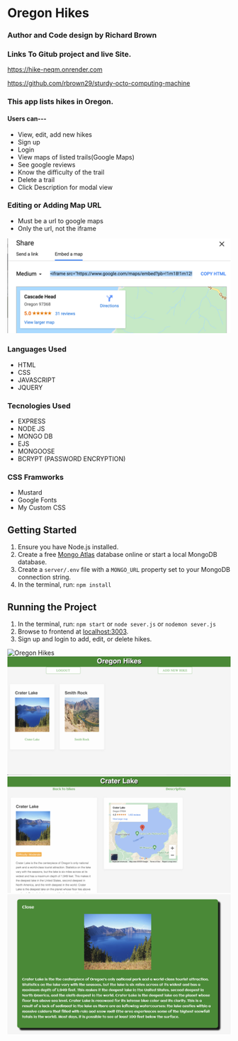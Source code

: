 # Oregon Hikes

### Author and Code design by Richard Brown

### Links To Gitub project and live Site.

https://hike-neqm.onrender.com
 
https://github.com/rbrown29/sturdy-octo-computing-machine


### This app lists hikes in Oregon.
#### Users can--- 
* View, edit, add new hikes
* Sign up
* Login
* View maps of listed trails(Google Maps)
* See google reviews
* Know the difficulty of the trail
* Delete a trail
* Click Description for modal view

### Editing or Adding Map URL

* Must be a url to google maps
* Only the url, not the iframe

![Google Map example](images/G00GLEMAP.png?raw=true{:height="50px"width="50px"})

### Languages Used

* HTML
* CSS
* JAVASCRIPT
* JQUERY

### Tecnologies Used

* EXPRESS
* NODE JS
* MONGO DB
* EJS
* MONGOOSE
* BCRYPT (PASSWORD ENCRYPTION)

### CSS Framworks 

* Mustard
* Google Fonts
* My Custom CSS

## Getting Started

1. Ensure you have Node.js installed.
2. Create a free [Mongo Atlas](https://www.mongodb.com/atlas/database) database online or start a local MongoDB database.
3. Create a `server/.env` file with a `MONGO_URL` property set to your MongoDB connection string.
4. In the terminal, run: `npm install`

## Running the Project

1. In the terminal, run: `npm start` or `node sever.js` or `nodemon sever.js`
2. Browse to frontend at [localhost:3003](http://localhost:3003).
3. Sign up and login to add, edit, or delete hikes.

![Oregon Hikes](images/pic1.png?raw=true{:height="50px"width="50px"})
![Oregon Hikes](images/pic4.png?raw=true{:height="50px"width="50px"})
![Oregon Hikes](images/pic3.png?raw=true{:height="50px"width="50px"})
![Oregon Hikes](images/pic2.png?raw=true{:height="50px"width="50px"})


















